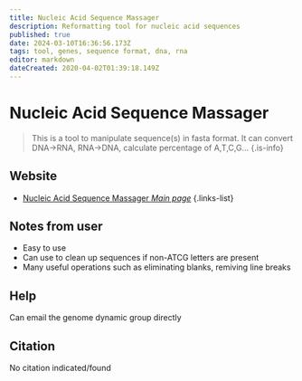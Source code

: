 ```yaml
---
title: Nucleic Acid Sequence Massager
description: Reformatting tool for nucleic acid sequences
published: true
date: 2024-03-10T16:36:56.173Z
tags: tool, genes, sequence format, dna, rna
editor: markdown
dateCreated: 2020-04-02T01:39:18.149Z
---
```


# Nucleic Acid Sequence Massager

> This is a tool to manipulate sequence(s) in fasta format. It can convert DNA->RNA, RNA->DNA, calculate percentage of A,T,C,G...
{.is-info}

## Website

- [Nucleic Acid Sequence Massager *Main page*](https://biomodel.uah.es/en/lab/cybertory/analysis/massager.htm)
{.links-list}

## Notes from user
- Easy to use
- Can use to clean up sequences if non-ATCG letters are present
- Many useful operations such as eliminating blanks, remiving line breaks

## Help

Can email the genome dynamic group directly 

## Citation
No citation indicated/found